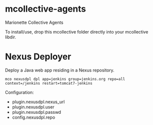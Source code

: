 mcollective-agents
==================

Marionette Collective Agents

To install/use, drop this mcollective folder directly into your
mcollective libdir.

Nexus Deployer
==============

Deploy a Java web app residing in a Nexus repository.

    mco nexusdpl dpl app=jenkins group=jenkins.org repo=all context=/jenkins restart=tomcat7-jenkins

Configuration:

* plugin.nexusdpl.nexus_url
* plugin.nexusdpl.user
* plugin.nexusdpl.passwd
* config.nexusdpl.repo

